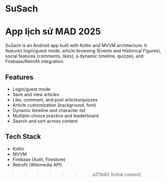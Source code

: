 # SuSach
App lịch sử MAD 2025
=======

SuSach is an Android app built with Kotlin and MVVM architecture. It features login/guest mode, article browsing (Events and Historical Figures), social features (comments, likes), a dynamic timeline, quizzes, and Firebase/Retrofit integration.

## Features
- Login/guest mode
- Save and view articles
- Like, comment, and post articles/quizzes
- Article customization (background, font)
- Dynamic timeline and character list
- Multiple-choice practice and leaderboard
- Search and sort across content

## Tech Stack
- Kotlin
- MVVM
- Firebase (Auth, Firestore)
- Retrofit (Wikimedia API)
>>>>>>> a211b83 (Initial commit)
